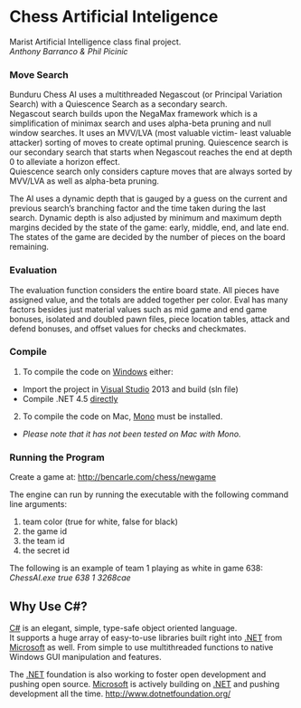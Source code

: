 # Chess Artificial Inteligence

Marist Artificial Intelligence class final project.  
*Anthony Barranco & Phil Picinic*

### Move Search
Bunduru Chess AI uses a multithreaded Negascout (or Principal Variation Search) 
with a Quiescence Search as a secondary search.   
Negascout search builds upon the 
NegaMax framework which is a simplification of minimax search and uses alpha-beta
pruning and null window searches. It uses an MVV/LVA (most valuable victim-
least valuable attacker) sorting of moves to create optimal pruning. 
Quiescence search is our secondary search that starts when Negascout reaches the 
end at depth 0 to alleviate a horizon effect.  
Quiescence search only considers 
capture moves that are always sorted by MVV/LVA as well as alpha-beta pruning. 

The AI uses a dynamic depth that is gauged by a guess on the current and previous 
search’s branching factor and the time taken during the last search. Dynamic depth is 
also adjusted by minimum and maximum depth margins decided by the state of the game: early,
 middle, end, and late end. The states of the game are decided by the number of pieces on the board remaining.
 
### Evaluation
The evaluation function considers the entire board state. All pieces have assigned 
value, and the totals are added together per color. Eval has many factors besides 
just material values such as mid game and end game bonuses, isolated and doubled pawn files, 
piece location tables, attack and defend bonuses, and offset values for checks and checkmates.

### Compile
1. To compile the code on [Windows] either:
 * Import the project in [Visual Studio] 2013 and build (sln file)
  * Compile .NET 4.5 [directly]

2. To compile the code on Mac, [Mono] must be installed.
  * *Please note that it has not been tested on Mac with Mono.*

### Running the Program
Create a game at: http://bencarle.com/chess/newgame

The engine can run by running the executable with the following command line arguments: 
1. team color (true for white, false for black)
2. the game id
3. the team id
4. the secret id
 
The following is an example of team 1 playing as white in game 638:  
*ChessAI.exe true 638 1 3268cae*

## Why Use C#?

[C#] is an elegant, simple, type-safe object oriented language.   
It supports a huge array of easy-to-use libraries built right into [.NET] from [Microsoft] as well. From simple to use multithreaded functions to native Windows GUI manipulation and features.

The [.NET] foundation is also working to foster open development and pushing open source. [Microsoft] is actively building on [.NET] and pushing development all the time.
http://www.dotnetfoundation.org/

[Mono]: http://www.mono-project.com/docs/about-mono/supported-platforms/osx/
[Windows]: http://www.microsoft.com/net/downloads
[Visual Studio]:http://msdn.microsoft.com/en-us/vstudio/aa718325.aspx
[directly]: http://msdn.microsoft.com/en-us/library/ms172492%28v=vs.80%29.aspx
[Microsoft]: http://www.microsoft.com/net
[.NET]: http://www.dotnetfoundation.org/
[C#]: http://en.wikipedia.org/wiki/C_Sharp_%28programming_language%29
